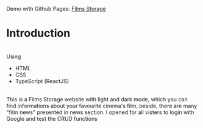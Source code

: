 Demo with Github Pages: [Films Storage](https://filmstorage.giakhang3005.com)

<h1>Introduction</h1>
<br/>
Using
<ul>
  <li>HTML</li>
  <li>CSS</li>
  <li>TypeScript (ReactJS)</li>
</ul>
<br/>
This is a Films Storage website with light and dark mode, which you can find informations about your favourite cinema's film, beside, there are many "film news" presented in news section. I opened for all visters to login with Google and test the CRUD functions
